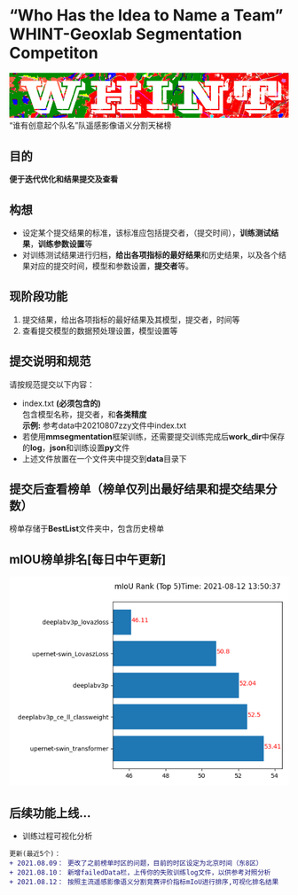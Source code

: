 # “Who Has the Idea to Name a Team” WHINT-Geoxlab Segmentation Competiton
<img src="https://github.com/Vaczzy/ATeamName-GeoxSegCompetiton/raw/main/WHINT/whintlogo.PNG" >
“谁有创意起个队名”队遥感影像语义分割天梯榜


## 目的
**便于迭代优化和结果提交及查看**

## 构想
* 设定某个提交结果的标准，该标准应包括提交者，（提交时间），**训练测试结果**，**训练参数设置**等
* 对训练测试结果进行归档，**给出各项指标的最好结果**和历史结果，以及各个结果对应的提交时间，模型和参数设置，**提交者**等。

## 现阶段功能
1. 提交结果，给出各项指标的最好结果及其模型，提交者，时间等  
2. 查看提交模型的数据预处理设置，模型设置等

## 提交说明和规范
请按规范提交以下内容：
* index.txt **(必须包含的)**  
包含模型名称，提交者，和**各类精度**  
**示例:**  参考data中20210807zzy文件中index.txt
* 若使用**mmsegmentation**框架训练，还需要提交训练完成后**work_dir**中保存的**log**，**json**和训练设置**py**文件
* 上述文件放置在一个文件夹中提交到**data**目录下

## 提交后查看榜单（榜单仅列出最好结果和提交结果分数）
榜单存储于**BestList**文件夹中，包含历史榜单

## mIOU榜单排名[每日中午更新]
<img src="https://github.com/Vaczzy/ATeamName-GeoxSegCompetiton/raw/main/visual/mIoUrank.png" >



## 后续功能上线...
* 训练过程可视化分析

```diff
更新(最近5个)：
+ 2021.08.09： 更改了之前榜单时区的问题，目前的时区设定为北京时间（东8区）
+ 2021.08.10： 新增failedData栏，上传你的失败训练log文件，以供参考对照分析
+ 2021.08.12： 按照主流遥感影像语义分割竞赛评价指标mIoU进行排序,可视化排名结果
```
